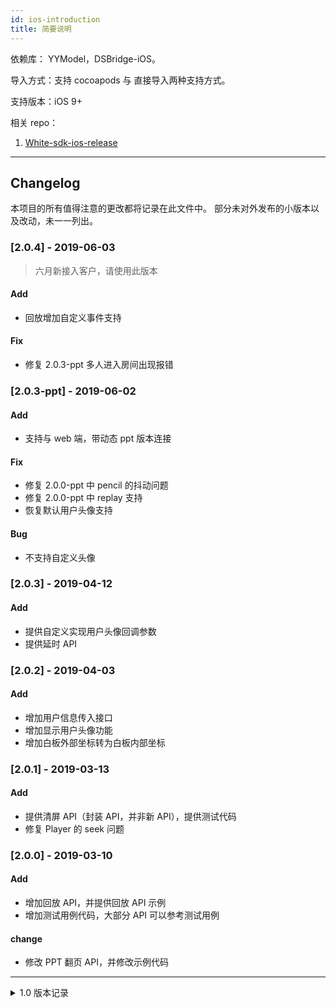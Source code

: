 ```yaml
---
id: ios-introduction
title: 简要说明
---
```


依赖库： YYModel，DSBridge-iOS。

导入方式：支持 cocoapods 与 直接导入两种支持方式。

支持版本：iOS 9+

相关 repo：

1. [White-sdk-ios-release](https://github.com/duty-os/white-sdk-ios-release)

---

## Changelog
本项目的所有值得注意的更改都将记录在此文件中。
部分未对外发布的小版本以及改动，未一一列出。

### [2.0.4] - 2019-06-03

> 六月新接入客户，请使用此版本

#### Add
- 回放增加自定义事件支持
#### Fix
- 修复 2.0.3-ppt 多人进入房间出现报错

### [2.0.3-ppt] - 2019-06-02
#### Add
- 支持与 web 端，带动态 ppt 版本连接
#### Fix
- 修复 2.0.0-ppt 中 pencil 的抖动问题
- 修复 2.0.0-ppt 中 replay 支持
- 恢复默认用户头像支持
#### Bug
- 不支持自定义头像

### [2.0.3] - 2019-04-12
#### Add
- 提供自定义实现用户头像回调参数
- 提供延时 API

### [2.0.2] - 2019-04-03
#### Add
- 增加用户信息传入接口
- 增加显示用户头像功能
- 增加白板外部坐标转为白板内部坐标

### [2.0.1] - 2019-03-13
#### Add
- 提供清屏 API（封装 API，并非新 API），提供测试代码
- 修复 Player 的 seek 问题

### [2.0.0] - 2019-03-10
#### Add
- 增加回放 API，并提供回放 API 示例
- 增加测试用例代码，大部分 API 可以参考测试用例
#### change
- 修改 PPT 翻页 API，并修改示例代码

---

<details><summary>1.0 版本记录</summary>

### [1.4.0-Experimental] - 2019-01-28
#### Add
- 增加部分实验性质 API
- 增加部分示例 API

### [1.4.0] - 2019-01-21
#### Add
- 增加断连，然后重连示例
#### Improved
- 加入房间 API 优化

### [1.3.17] - 2019-01-20
#### Add
-  增加 url 拦截 API `urlInterrupter:` ，方便提供私有图片 URL（插入图片 API，以及插入 ppt API 都会被拦截）。
#### Fixed
- 获取当前用户视角状态API `getBroadcastStateWithResult:` 返回错误的枚举值

### [1.3.16] - 2019-01-19
#### Add
- 增加获取房间连接状态 API
- 添加部分示例 Demo
#### Fixed
- 缩放比例到达极限值时，回弹会出现错位
- 视角模式变化时，RoomStateChange 返回错误的视角枚举值
#### Improved
- 优化只读操作逻辑
#### Changed
- 修改上传图片示例，使用文档推荐做法

### [1.3.15] - 2019-01-03
- 优化弱网环境下连接
- 优化笔画曲线
#### Add
- 增加主动获取房间状态 API

### [1.3.14] - 2018-12-25
#### Changed
- WhiteBorderView 默认禁用原生客户端滚动
#### Added
- 提供单独的调用方法示例

### [1.3.13] - 2018-12-23
#### Added
- 获取当前白板缩放状态 API `getZoomScaleWithResult:`
- 刷新白板视图大小 API `refreshViewSize`
- API 头文件注释
- 提供 Changelog

#### Fixed
- 主播模式 API `setViewMode:` 调用失败
- 白板视图大小与白板内容大小不一致；禁用白板操作时，会出现滚动的情况（iOS 10及其以下，需要在调用时进行部分设置）

### [1.3.12] - 2018-12-01
#### Added
- 白板只读操作 API `disableOperations:`
- 白板缩放操作 API `zoomChange:`

### [1.3.4] - 2018-11-04
#### Changed
- 修改WhiteRoomPhase枚举

### [1.3.0] - 2018-10-27
提供视觉矩形功能，对移动端有需求的客户务必更新体验。

#### Added
- 视觉矩形功能，用于适配移动端竖向屏幕和桌面端横向屏幕。

### [1.1.2] - 2018-10-11
增加对 iOS9 的支持，适配版本由 iOS10 变更为 iOS 9。

#### Fixed
- iOS9 下兼容性问题

### [1.1.1] - 2018-10-10
#### Added
- 自定义消息功能。可以用于实现类似点赞、弹幕、聊天等功能。

### [1.0] - 2018-09-26
1.0版本 API 保持向下兼容。

#### Added
- demo 提供 iOS 12 适配兼容

### [0.2] - 2018-08-18
- 提供基础 API 功能

</details>